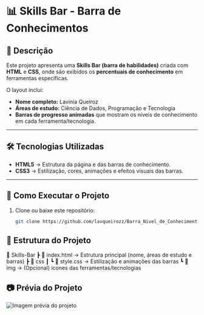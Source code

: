 # 📊 Skills Bar - Barra de Conhecimentos

## 📌 Descrição
Este projeto apresenta uma **Skills Bar (barra de habilidades)** criada com **HTML** e **CSS**, onde são exibidos os **percentuais de conhecimento** em ferramentas específicas.  

O layout inclui:  
- **Nome completo:** Lavinia Queiroz  
- **Áreas de estudo:** Ciência de Dados, Programação e Tecnologia  
- **Barras de progresso animadas** que mostram os níveis de conhecimento em cada ferramenta/tecnologia.  

---

## 🛠 Tecnologias Utilizadas
- **HTML5** → Estrutura da página e das barras de conhecimento.  
- **CSS3** → Estilização, cores, animações e efeitos visuais das barras.  

---

## 🚀 Como Executar o Projeto
1. Clone ou baixe este repositório:  
   ```bash
   git clone https://github.com/lavqueirozz/Barra_Nivel_de_Conhecimento.git

## 📂 Estrutura do Projeto 
📁 Skills-Bar
 ┣ 📜 index.html   → Estrutura principal (nome, áreas de estudo e barras)
 ┣ 📂 css
 ┃ ┗ 📜 style.css  → Estilização e animações das barras
 ┗ 📂 img          → (Opcional) ícones das ferramentas/tecnologias

 ## 📷 Prévia do Projeto
 <img src= "img\Captura de tela 2025-09-03 201942.png" alt= "Imagem prévia do projeto">
